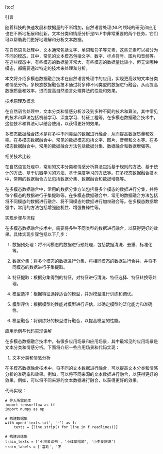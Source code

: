 
[toc]                    
                
                
引言

随着科技的快速发展和数据量的不断增加，自然语言处理(NLP)领域的研究和应用也在不断地拓展和创新。文本分类和情感分析是NLP中非常重要的两个任务，它们可以帮助我们更好地理解和分析文本数据。

在自然语言处理中，文本通常包括文字、单词和句子等元素，这些元素可以被分为不同的模态。其中，常见的文本模态包括文字、数字、标点符号、图片和音频等。在这些模态中，有些模态的数据量非常大，有些模态的数据量比较小，但无论哪种模态，都需要通过特定的技术来处理和分析。

本文将介绍多模态数据融合技术在自然语言处理中的应用，实现更高效的文本分类和情感分析。多模态数据融合技术通过将多种不同类型的数据进行融合，从而提高数据质量和效率，进而提高自然语言处理算法的性能和效果。

技术原理及概念

在自然语言处理中，文本分类和情感分析涉及到多种不同的技术和算法，其中常见的技术和算法包括机器学习、深度学习、特征工程等。在多模态数据融合技术中，这些技术和算法可以结合使用，以获得更好的效果。

多模态数据融合技术是将多种不同类型的数据进行融合，从而提高数据质量和效率。在多模态数据融合中，常见的数据模态包括文字、图片、音频和文本等。在多模态数据融合中，常用的数据融合方法包括数据分集、数据融合和数据增强等。

相关技术比较

在自然语言处理中，常用的文本分类和情感分析算法包括基于规则的方法、基于统计的方法、基于机器学习的方法、基于深度学习的方法等。在多模态数据融合技术中，常用的数据融合方法包括数据分集、数据融合和数据增强等。

在多模态数据融合中，常用的数据分集方法包括将多个模态的数据进行分集，并将每个模态的数据进行子集提取等。在多模态数据融合中，常用的数据融合方法包括将不同模态的数据进行融合、将不同模态的数据进行加权融合等。在多模态数据增强中，常用的方法包括增强随机性、增强鲁棒性等。

实现步骤与流程

在多模态数据融合技术中，需要将多种不同类型的数据进行融合，以获得更好的效果。具体实现步骤包括以下几步：

1. 数据预处理：将不同模态的数据进行预处理，包括数据清洗、去重、标准化等。

2. 数据分集：将多个模态的数据进行分集，将相同模态的数据进行合并，并将不同模态的数据进行子集提取。

3. 特征提取：根据分集得到的特征，对特征进行清洗、特征选择、特征转换等处理。

4. 模型选择：根据特征选择适合的模型，并对模型进行训练和调优。

5. 模型评估：根据模型的性能对模型进行评估，以确定模型的泛化能力和准确性。

6. 模型融合：将训练好的模型进行融合，以提高模型的性能。

应用示例与代码实现讲解

在多模态数据融合技术中，有很多应用场景和应用场景，其中最常见的应用场景是文本分类和情感分析。下面将介绍一些应用场景和代码实现：

1. 文本分类和情感分析

在多模态数据融合技术中，将不同的文本数据进行融合，可以提高文本分类和情感分析的准确率和效果。例如，可以将不同来源的文本数据进行融合，以获得更好的效果。例如，可以将不同来源的文本数据进行融合，以获得更好的效果。

代码实现：

```
# 导入所需的库
import tensorflow as tf
import numpy as np

# 构建数据集
with open('texts.txt', 'r') as f:
    texts = [line.strip() for line in f.readlines()]

# 构建训练集
train_texts = ['小明爱读书', '小红爱唱歌', '小李爱旅游']
train_labels = ['喜欢', '不

